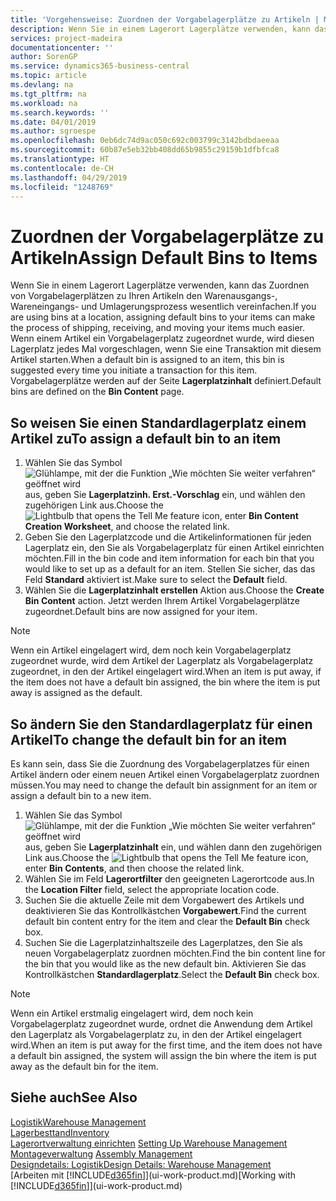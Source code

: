 ```yaml
---
title: 'Vorgehensweise: Zuordnen der Vorgabelagerplätze zu Artikeln | Microsoft Docs'
description: Wenn Sie in einem Lagerort Lagerplätze verwenden, kann das Zuordnen von Vorgabelagerplätzen zu Ihren Artikeln den Warenausgangs-, Wareneingangs- und Umlagerungsprozess wesentlich vereinfachen. Wenn einem Artikel ein Vorgabelagerplatz zugeordnet wurde, wird diesen Lagerplatz jedes Mal vorgeschlagen, wenn Sie eine Transaktion mit diesem Artikel starten.
services: project-madeira
documentationcenter: ''
author: SorenGP
ms.service: dynamics365-business-central
ms.topic: article
ms.devlang: na
ms.tgt_pltfrm: na
ms.workload: na
ms.search.keywords: ''
ms.date: 04/01/2019
ms.author: sgroespe
ms.openlocfilehash: 0eb6dc74d9ac050c692c003799c3142bdbdaeeaa
ms.sourcegitcommit: 60b87e5eb32bb408dd65b9855c29159b1dfbfca8
ms.translationtype: HT
ms.contentlocale: de-CH
ms.lasthandoff: 04/29/2019
ms.locfileid: "1248769"
---
```

# <a name="assign-default-bins-to-items"></a><span data-ttu-id="e52a2-104">Zuordnen der Vorgabelagerplätze zu Artikeln</span><span class="sxs-lookup"><span data-stu-id="e52a2-104">Assign Default Bins to Items</span></span>
<span data-ttu-id="e52a2-105">Wenn Sie in einem Lagerort Lagerplätze verwenden, kann das Zuordnen von Vorgabelagerplätzen zu Ihren Artikeln den Warenausgangs-, Wareneingangs- und Umlagerungsprozess wesentlich vereinfachen.</span><span class="sxs-lookup"><span data-stu-id="e52a2-105">If you are using bins at a location, assigning default bins to your items can make the process of shipping, receiving, and moving your items much easier.</span></span> <span data-ttu-id="e52a2-106">Wenn einem Artikel ein Vorgabelagerplatz zugeordnet wurde, wird diesen Lagerplatz jedes Mal vorgeschlagen, wenn Sie eine Transaktion mit diesem Artikel starten.</span><span class="sxs-lookup"><span data-stu-id="e52a2-106">When a default bin is assigned to an item, this bin is suggested every time you initiate a transaction for this item.</span></span> <span data-ttu-id="e52a2-107">Vorgabelagerplätze werden auf der Seite **Lagerplatzinhalt** definiert.</span><span class="sxs-lookup"><span data-stu-id="e52a2-107">Default bins are defined on the **Bin Content** page.</span></span>  

## <a name="to-assign-a-default-bin-to-an-item"></a><span data-ttu-id="e52a2-108">So weisen Sie einen Standardlagerplatz einem Artikel zu</span><span class="sxs-lookup"><span data-stu-id="e52a2-108">To assign a default bin to an item</span></span>
1.  <span data-ttu-id="e52a2-109">Wählen Sie das Symbol ![Glühlampe, mit der die Funktion „Wie möchten Sie weiter verfahren“ geöffnet wird](media/ui-search/search_small.png "Wie möchten Sie weiter verfahren?") aus, geben Sie **Lagerplatzinh. Erst.-Vorschlag** ein, und wählen den zugehörigen Link aus.</span><span class="sxs-lookup"><span data-stu-id="e52a2-109">Choose the ![Lightbulb that opens the Tell Me feature](media/ui-search/search_small.png "Tell me what you want to do") icon, enter **Bin Content Creation Worksheet**, and choose the related link.</span></span>  
2.  <span data-ttu-id="e52a2-110">Geben Sie den Lagerplatzcode und die Artikelinformationen für jeden Lagerplatz ein, den Sie als Vorgabelagerplatz für einen Artikel einrichten möchten.</span><span class="sxs-lookup"><span data-stu-id="e52a2-110">Fill in the bin code and item information for each bin that you would like to set up as a default for an item.</span></span> <span data-ttu-id="e52a2-111">Stellen Sie sicher, das das Feld **Standard** aktiviert ist.</span><span class="sxs-lookup"><span data-stu-id="e52a2-111">Make sure to select the **Default** field.</span></span>  
3.  <span data-ttu-id="e52a2-112">Wählen Sie die **Lagerplatzinhalt erstellen** Aktion aus.</span><span class="sxs-lookup"><span data-stu-id="e52a2-112">Choose the **Create Bin Content** action.</span></span> <span data-ttu-id="e52a2-113">Jetzt werden Ihrem Artikel Vorgabelagerplätze zugeordnet.</span><span class="sxs-lookup"><span data-stu-id="e52a2-113">Default bins are now assigned for your item.</span></span>  

> [!NOTE]  
>  <span data-ttu-id="e52a2-114">Wenn ein Artikel eingelagert wird, dem noch kein Vorgabelagerplatz zugeordnet wurde, wird dem Artikel der Lagerplatz als Vorgabelagerplatz zugeordnet, in den der Artikel eingelagert wird.</span><span class="sxs-lookup"><span data-stu-id="e52a2-114">When an item is put away, if the item does not have a default bin assigned, the bin where the item is put away is assigned as the default.</span></span>  

## <a name="to-change-the-default-bin-for-an-item"></a><span data-ttu-id="e52a2-115">So ändern Sie den Standardlagerplatz für einen Artikel</span><span class="sxs-lookup"><span data-stu-id="e52a2-115">To change the default bin for an item</span></span>  
<span data-ttu-id="e52a2-116">Es kann sein, dass Sie die Zuordnung des Vorgabelagerplatzes für einen Artikel ändern oder einem neuen Artikel einen Vorgabelagerplatz zuordnen müssen.</span><span class="sxs-lookup"><span data-stu-id="e52a2-116">You may need to change the default bin assignment for an item or assign a default bin to a new item.</span></span>    
1.  <span data-ttu-id="e52a2-117">Wählen Sie das Symbol ![Glühlampe, mit der die Funktion „Wie möchten Sie weiter verfahren“ geöffnet wird](media/ui-search/search_small.png "Wie möchten Sie weiter verfahren?") aus, geben Sie **Lagerplatzinhalt** ein, und wählen dann den zugehörigen Link aus.</span><span class="sxs-lookup"><span data-stu-id="e52a2-117">Choose the ![Lightbulb that opens the Tell Me feature](media/ui-search/search_small.png "Tell me what you want to do") icon, enter **Bin Contents**, and then choose the related link.</span></span>  
2.  <span data-ttu-id="e52a2-118">Wählen Sie im Feld **Lagerortfilter** den geeigneten Lagerortcode aus.</span><span class="sxs-lookup"><span data-stu-id="e52a2-118">In the **Location Filter** field, select the appropriate location code.</span></span>  
3.  <span data-ttu-id="e52a2-119">Suchen Sie die aktuelle Zeile mit dem Vorgabewert des Artikels und deaktivieren Sie das Kontrollkästchen **Vorgabewert**.</span><span class="sxs-lookup"><span data-stu-id="e52a2-119">Find the current default bin content entry for the item and clear the **Default Bin** check box.</span></span>  
4.  <span data-ttu-id="e52a2-120">Suchen Sie die Lagerplatzinhaltszeile des Lagerplatzes, den Sie als neuen Vorgabelagerplatz zuordnen möchten.</span><span class="sxs-lookup"><span data-stu-id="e52a2-120">Find the bin content line for the bin that you would like as the new default bin.</span></span> <span data-ttu-id="e52a2-121">Aktivieren Sie das Kontrollkästchen **Standardlagerplatz**.</span><span class="sxs-lookup"><span data-stu-id="e52a2-121">Select the **Default Bin** check box.</span></span>  

> [!NOTE]  
>  <span data-ttu-id="e52a2-122">Wenn ein Artikel erstmalig eingelagert wird, dem noch kein Vorgabelagerplatz zugeordnet wurde, ordnet die Anwendung dem Artikel den Lagerplatz als Vorgabelagerplatz zu, in den der Artikel eingelagert wird.</span><span class="sxs-lookup"><span data-stu-id="e52a2-122">When an item is put away for the first time, and the item does not have a default bin assigned, the system will assign the bin where the item is put away as the default bin for the item.</span></span>  

## <a name="see-also"></a><span data-ttu-id="e52a2-123">Siehe auch</span><span class="sxs-lookup"><span data-stu-id="e52a2-123">See Also</span></span>  
[<span data-ttu-id="e52a2-124">Logistik</span><span class="sxs-lookup"><span data-stu-id="e52a2-124">Warehouse Management</span></span>](warehouse-manage-warehouse.md)  
[<span data-ttu-id="e52a2-125">Lagerbesttand</span><span class="sxs-lookup"><span data-stu-id="e52a2-125">Inventory</span></span>](inventory-manage-inventory.md)  
<span data-ttu-id="e52a2-126">[Lagerortverwaltung einrichten](warehouse-setup-warehouse.md)   </span><span class="sxs-lookup"><span data-stu-id="e52a2-126">[Setting Up Warehouse Management](warehouse-setup-warehouse.md)   </span></span>  
<span data-ttu-id="e52a2-127">[Montageverwaltung](assembly-assemble-items.md)  </span><span class="sxs-lookup"><span data-stu-id="e52a2-127">[Assembly Management](assembly-assemble-items.md)  </span></span>  
[<span data-ttu-id="e52a2-128">Designdetails: Logistik</span><span class="sxs-lookup"><span data-stu-id="e52a2-128">Design Details: Warehouse Management</span></span>](design-details-warehouse-management.md)  
<span data-ttu-id="e52a2-129">[Arbeiten mit [!INCLUDE[d365fin](includes/d365fin_md.md)]](ui-work-product.md)</span><span class="sxs-lookup"><span data-stu-id="e52a2-129">[Working with [!INCLUDE[d365fin](includes/d365fin_md.md)]](ui-work-product.md)</span></span>
